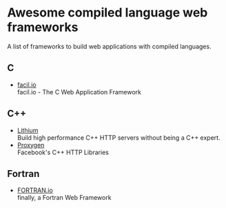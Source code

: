 # Awesome compiled language web frameworks

A list of frameworks to build web applications with compiled languages.

## C

- [facil.io](https://facil.io/)  
  facil.io - The C Web Application Framework

## C++

- [Lithium](https://matt-42.github.io/lithium/)  
  Build high performance C++ HTTP servers without being a C++ expert.
- [Proxygen](https://github.com/facebook/proxygen)  
  Facebook's C++ HTTP Libraries

## Fortran

- [FORTRAN.io](https://fortran.io/)  
  finally, a Fortran Web Framework
